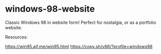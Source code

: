 # windows-98-website
Classic Windows 98 in website form! Perfect for nostalgia, or as a portfolio website.

Resources:

https://win95.ajf.me/win95.html
https://copy.sh/v86/?profile=windows98
